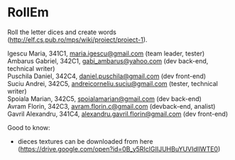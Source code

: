 # RollEm
Roll the letter dices and create words (http://elf.cs.pub.ro/mps/wiki/proiect/proiect-1).


Igescu Maria, 341C1, maria.igescu@gmail.com (team leader, tester)          
Ambarus Gabriel, 342C1, gabi_ambarus@yahoo.com  (dev back-end, technical writer)         
Puschila Daniel, 342C4, daniel.puschila@gmail.com (dev front-end)       
Suciu Andrei, 342C5, andreicorneliu.suciu@gmail.com (tester, technical writer)  
Spoiala Marian, 342C5, spoialamarian@gmail.com  (dev back-end)        
Avram Florin, 342C3, avram.florin.c@gmail.com (devback-end, analist)        
Gavril Alexandru, 341C4, alexandru.gavril.florin@gmail.com (dev front-end)

Good to know:
  * dieces textures can be downloaded from here (https://drive.google.com/open?id=0B_y5RIclGIIJUHBuYUVIdllWTE0)


